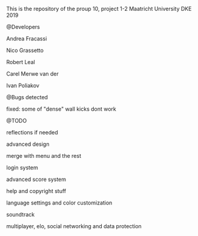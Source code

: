 This is the repository of the proup 10, project 1-2 Maatricht University DKE 2019

@Developers

Andrea Fracassi

Nico Grassetto

Robert Leal

Carel Merwe van der

Ivan Poliakov

@Bugs detected

fixed: some of "dense" wall kicks dont work

@TODO

reflections if needed

advanced design

merge with menu and the rest

login system

advanced score system

help and copyright stuff

language settings and color customization

soundtrack

multiplayer, elo, social networking and data protection